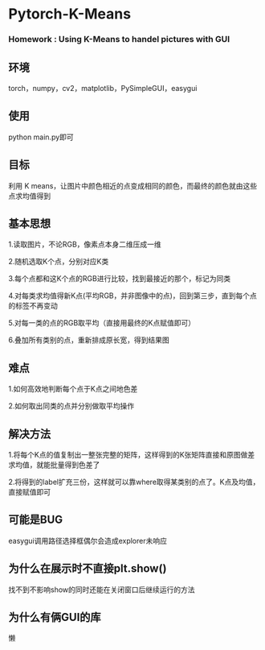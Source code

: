 # Pytorch-K-Means
### Homework : Using K-Means to handel pictures with GUI

## 环境
torch，numpy，cv2，matplotlib，PySimpleGUI，easygui

## 使用
python main.py即可

## 目标
利用 K means，让图片中颜色相近的点变成相同的颜色，而最终的颜色就由这些点求均值得到

## 基本思想
1.读取图片，不论RGB，像素点本身二维压成一维

2.随机选取K个点，分别对应K类

3.每个点都和这K个点的RGB进行比较，找到最接近的那个，标记为同类

4.对每类求均值得新K点(平均RGB，并非图像中的点)，回到第三步，直到每个点的标签不再变动

5.对每一类的点的RGB取平均（直接用最终的K点赋值即可）

6.叠加所有类别的点，重新排成原长宽，得到结果图

## 难点
1.如何高效地判断每个点于K点之间地色差

2.如何取出同类的点并分别做取平均操作

## 解决方法
1.将每个K点的值复制出一整张完整的矩阵，这样得到的K张矩阵直接和原图做差求均值，就能批量得到色差了

2.将得到的label扩充三份，这样就可以靠where取得某类别的点了。K点及均值，直接赋值即可

## 可能是BUG
easygui调用路径选择框偶尔会造成explorer未响应

## 为什么在展示时不直接plt.show()
找不到不影响show的同时还能在关闭窗口后继续运行的方法

## 为什么有俩GUI的库
懒
